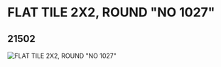 # FLAT TILE 2X2, ROUND "NO 1027"
## 21502
![FLAT TILE 2X2, ROUND "NO 1027"](https://lc-www-live-s.legocdn.com/media/bricks/5/2/6116776.jpg)
